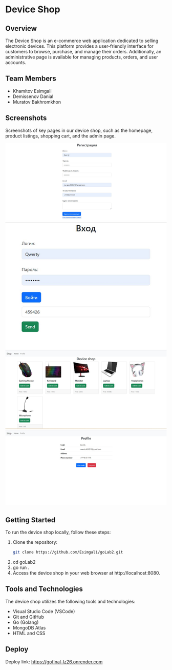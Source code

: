 # Device Shop

## Overview
The Device Shop is an e-commerce web application dedicated to selling electronic devices. This platform provides a user-friendly interface for customers to browse, purchase, and manage their orders. Additionally, an administrative page is available for managing products, orders, and user accounts.

## Team Members
- Khamitov Esimgali
- Demissenov Danial
- Muratov Bakhromkhon

## Screenshots
Screenshots of key pages in our device shop, such as the homepage, product listings, shopping cart, and the admin page.

![Фото 1](https://github.com/Esimgali/goLab2/blob/main/photo_5415956183073805602_w.jpg)
![Фото 2](https://github.com/Esimgali/goLab2/blob/main/photo_5415956183073805603_x.jpg)
![Фото 3](https://github.com/Esimgali/goLab2/blob/main/photo_5415956183073805604_w.jpg)
![Фото 4](https://github.com/Esimgali/goLab2/blob/main/photo_5415956183073805605_w.jpg)


## Getting Started
To run the device shop locally, follow these steps:

1. Clone the repository:
   ```bash
   git clone https://github.com/Esimgali/goLab2.git
2. cd goLab2
3. go run .
4. Access the device shop in your web browser at http://localhost:8080.

## Tools and Technologies
The device shop utilizes the following tools and technologies:
* Visual Studio Code (VSCode)
* Git and GitHub
* Go (Golang)
* MongoDB Atlas
* HTML and CSS
## Deploy
Deploy link: https://gofinal-lz26.onrender.com
